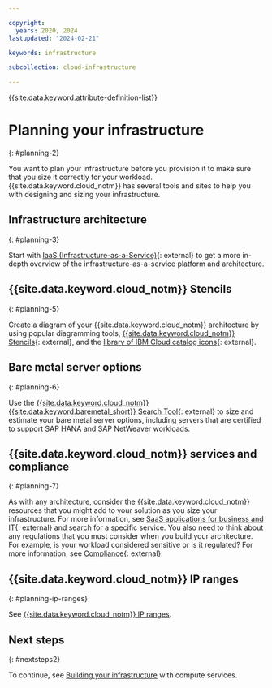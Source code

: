 ```yaml
---

copyright:
  years: 2020, 2024
lastupdated: "2024-02-21"

keywords: infrastructure

subcollection: cloud-infrastructure

---
```


{{site.data.keyword.attribute-definition-list}}

# Planning your infrastructure
{: #planning-2}

You want to plan your infrastructure before you provision it to make sure that you size it correctly for your workload. {{site.data.keyword.cloud_notm}} has several tools and sites to help you with designing and sizing your infrastructure.

## Infrastructure architecture
{: #planning-3}

Start with [IaaS (Infrastructure-as-a-Service)](https://www.ibm.com/topics/iaas){: external} to get a more in-depth overview of the infrastructure-as-a-service platform and architecture.

## {{site.data.keyword.cloud_notm}} Stencils
{: #planning-5}

Create a diagram of your {{site.data.keyword.cloud_notm}} architecture by using popular diagramming tools, [{{site.data.keyword.cloud_notm}} Stencils](https://github.com/ibm-cloud-architecture/ibm-cloud-stencils){: external}, and the [library of IBM Cloud catalog icons](https://l2fprod.github.io/myarchitecture/){: external}. 

## Bare metal server options
{: #planning-6}

Use the [{{site.data.keyword.cloud_notm}} {{site.data.keyword.baremetal_short}} Search Tool](https://cloud.ibm.com/gen1/infrastructure/provision/bm){: external} to size and estimate your bare metal server options, including servers that are certified to support SAP HANA and SAP NetWeaver workloads.

## {{site.data.keyword.cloud_notm}} services and compliance
{: #planning-7}

As with any architecture, consider the {{site.data.keyword.cloud_notm}} resources that you might add to your solution as you size your infrastructure. For more information, see [SaaS applications for business and IT](https://www.ibm.com/topics/iaas-paas-saas){: external} and search for a specific service. You also need to think about any regulations that you must consider when you build your architecture. For example, is your workload considered sensitive or is it regulated? For more information, see [Compliance](https://www.ibm.com/cloud/compliance){: external}.

## {{site.data.keyword.cloud_notm}} IP ranges
{: #planning-ip-ranges}

See [{{site.data.keyword.cloud_notm}} IP ranges](/docs/cloud-infrastructure?topic=cloud-infrastructure-ibm-cloud-ip-ranges).

## Next steps
{: #nextsteps2}

To continue, see [Building your infrastructure](/docs/cloud-infrastructure?topic=cloud-infrastructure-compute) with compute services.
